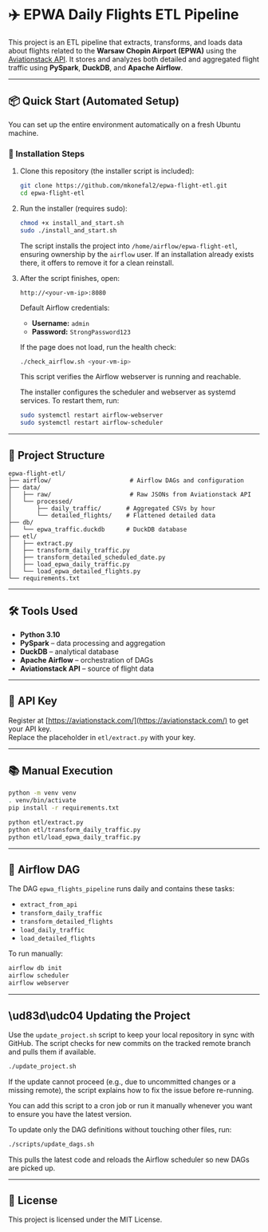 # ✈️ EPWA Daily Flights ETL Pipeline

This project is an ETL pipeline that extracts, transforms, and loads data about flights related to the **Warsaw Chopin Airport (EPWA)** using the [Aviationstack API](https://aviationstack.com/). It stores and analyzes both detailed and aggregated flight traffic using **PySpark**, **DuckDB**, and **Apache Airflow**.

---

## 📦 Quick Start (Automated Setup)

You can set up the entire environment automatically on a fresh Ubuntu machine.

### 🔧 Installation Steps

1. Clone this repository (the installer script is included):
   ```bash
   git clone https://github.com/mkonefal2/epwa-flight-etl.git
   cd epwa-flight-etl
   ```

2. Run the installer (requires sudo):
   ```bash
   chmod +x install_and_start.sh
   sudo ./install_and_start.sh
   ```
   The script installs the project into `/home/airflow/epwa-flight-etl`, ensuring
   ownership by the `airflow` user. If an installation already exists there, it
   offers to remove it for a clean reinstall.

3. After the script finishes, open:
   ```
   http://<your-vm-ip>:8080
   ```

   Default Airflow credentials:
   - **Username:** `admin`
   - **Password:** `StrongPassword123`

   If the page does not load, run the health check:
   ```bash
   ./check_airflow.sh <your-vm-ip>
   ```
   This script verifies the Airflow webserver is running and reachable.

   The installer configures the scheduler and webserver as systemd services.
   To restart them, run:
   ```bash
   sudo systemctl restart airflow-webserver
   sudo systemctl restart airflow-scheduler
   ```

---

## 📁 Project Structure

```
epwa-flight-etl/
├── airflow/                      # Airflow DAGs and configuration
├── data/
│   ├── raw/                      # Raw JSONs from Aviationstack API
│   └── processed/
│       ├── daily_traffic/       # Aggregated CSVs by hour
│       └── detailed_flights/    # Flattened detailed data
├── db/
│   └── epwa_traffic.duckdb      # DuckDB database
├── etl/
│   ├── extract.py
│   ├── transform_daily_traffic.py
│   ├── transform_detailed_scheduled_date.py
│   ├── load_epwa_daily_traffic.py
│   └── load_epwa_detailed_flights.py
└── requirements.txt
```

---

## 🛠️ Tools Used

- **Python 3.10**
- **PySpark** – data processing and aggregation
- **DuckDB** – analytical database
- **Apache Airflow** – orchestration of DAGs
- **Aviationstack API** – source of flight data

---

## 🔐 API Key

Register at [https://aviationstack.com/](https://aviationstack.com/) to get your API key.  
Replace the placeholder in `etl/extract.py` with your key.

---

## 📚 Manual Execution

```bash
python -m venv venv
. venv/bin/activate
pip install -r requirements.txt

python etl/extract.py
python etl/transform_daily_traffic.py
python etl/load_epwa_daily_traffic.py
```

---

## 🧪 Airflow DAG

The DAG `epwa_flights_pipeline` runs daily and contains these tasks:

- `extract_from_api`
- `transform_daily_traffic`
- `transform_detailed_flights`
- `load_daily_traffic`
- `load_detailed_flights`

To run manually:
```bash
airflow db init
airflow scheduler
airflow webserver
```


---

## \ud83d\udc04 Updating the Project

Use the `update_project.sh` script to keep your local repository in sync with GitHub. The script checks for new commits on the tracked remote branch and pulls them if available.

```bash
./update_project.sh
```

If the update cannot proceed (e.g., due to uncommitted changes or a missing remote),
the script explains how to fix the issue before re-running.

You can add this script to a cron job or run it manually whenever you want to ensure you have the latest version.

To update only the DAG definitions without touching other files, run:

```bash
./scripts/update_dags.sh
```
This pulls the latest code and reloads the Airflow scheduler so new DAGs are picked up.

---

## 📄 License

This project is licensed under the MIT License.

